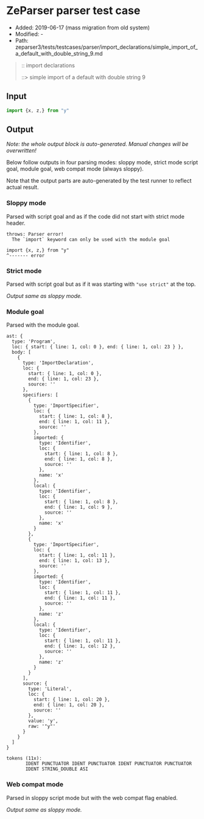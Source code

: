 # ZeParser parser test case

- Added: 2019-06-17 (mass migration from old system)
- Modified: -
- Path: zeparser3/tests/testcases/parser/import_declarations/simple_import_of_a_default_with_double_string_9.md

> :: import declarations
>
> ::> simple import of a default with double string 9

## Input

`````js
import {x, z,} from "y"
`````

## Output

_Note: the whole output block is auto-generated. Manual changes will be overwritten!_

Below follow outputs in four parsing modes: sloppy mode, strict mode script goal, module goal, web compat mode (always sloppy).

Note that the output parts are auto-generated by the test runner to reflect actual result.

### Sloppy mode

Parsed with script goal and as if the code did not start with strict mode header.

`````
throws: Parser error!
  The `import` keyword can only be used with the module goal

import {x, z,} from "y"
^------- error
`````

### Strict mode

Parsed with script goal but as if it was starting with `"use strict"` at the top.

_Output same as sloppy mode._

### Module goal

Parsed with the module goal.

`````
ast: {
  type: 'Program',
  loc: { start: { line: 1, col: 0 }, end: { line: 1, col: 23 } },
  body: [
    {
      type: 'ImportDeclaration',
      loc: {
        start: { line: 1, col: 0 },
        end: { line: 1, col: 23 },
        source: ''
      },
      specifiers: [
        {
          type: 'ImportSpecifier',
          loc: {
            start: { line: 1, col: 8 },
            end: { line: 1, col: 11 },
            source: ''
          },
          imported: {
            type: 'Identifier',
            loc: {
              start: { line: 1, col: 8 },
              end: { line: 1, col: 8 },
              source: ''
            },
            name: 'x'
          },
          local: {
            type: 'Identifier',
            loc: {
              start: { line: 1, col: 8 },
              end: { line: 1, col: 9 },
              source: ''
            },
            name: 'x'
          }
        },
        {
          type: 'ImportSpecifier',
          loc: {
            start: { line: 1, col: 11 },
            end: { line: 1, col: 13 },
            source: ''
          },
          imported: {
            type: 'Identifier',
            loc: {
              start: { line: 1, col: 11 },
              end: { line: 1, col: 11 },
              source: ''
            },
            name: 'z'
          },
          local: {
            type: 'Identifier',
            loc: {
              start: { line: 1, col: 11 },
              end: { line: 1, col: 12 },
              source: ''
            },
            name: 'z'
          }
        }
      ],
      source: {
        type: 'Literal',
        loc: {
          start: { line: 1, col: 20 },
          end: { line: 1, col: 20 },
          source: ''
        },
        value: 'y',
        raw: '"y"'
      }
    }
  ]
}

tokens (11x):
       IDENT PUNCTUATOR IDENT PUNCTUATOR IDENT PUNCTUATOR PUNCTUATOR
       IDENT STRING_DOUBLE ASI
`````


### Web compat mode

Parsed in sloppy script mode but with the web compat flag enabled.

_Output same as sloppy mode._
